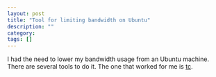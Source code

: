```yaml
---
layout: post
title: "Tool for limiting bandwidth on Ubuntu"
description: ""
category:
tags: []
---
```



I had the need to lower my bandwidth usage from an Ubuntu machine.
There are several tools to do it.  The one that worked for me is [tc](http://lartc.org/manpages/tc.txt).




